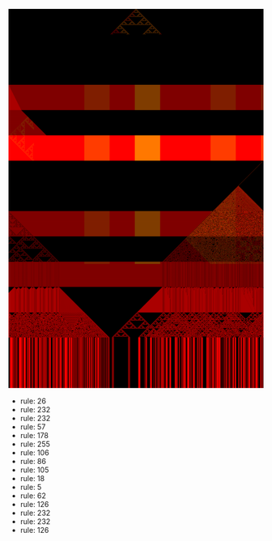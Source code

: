 ![photo](./output.png) 
 * rule: 26
* rule: 232
* rule: 232
* rule: 57
* rule: 178
* rule: 255
* rule: 106
* rule: 86
* rule: 105
* rule: 18
* rule: 5
* rule: 62
* rule: 126
* rule: 232
* rule: 232
* rule: 126
